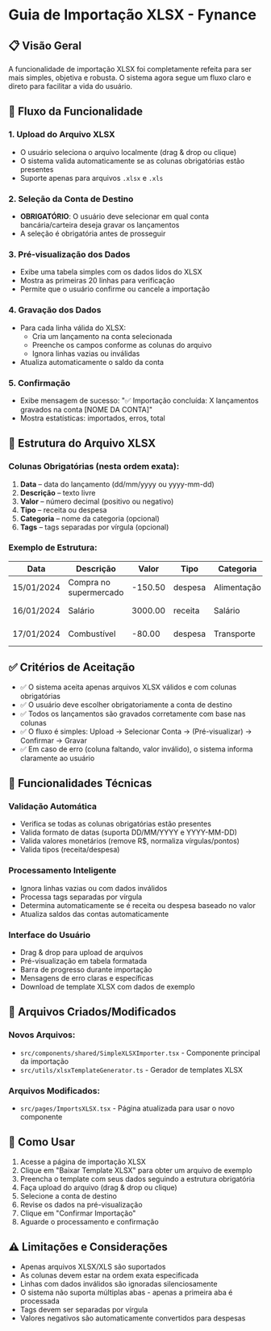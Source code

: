 # Guia de Importação XLSX - Fynance

## 📋 Visão Geral

A funcionalidade de importação XLSX foi completamente refeita para ser mais simples, objetiva e robusta. O sistema agora segue um fluxo claro e direto para facilitar a vida do usuário.

## 🎯 Fluxo da Funcionalidade

### 1. Upload do Arquivo XLSX
- O usuário seleciona o arquivo localmente (drag & drop ou clique)
- O sistema valida automaticamente se as colunas obrigatórias estão presentes
- Suporte apenas para arquivos `.xlsx` e `.xls`

### 2. Seleção da Conta de Destino
- **OBRIGATÓRIO**: O usuário deve selecionar em qual conta bancária/carteira deseja gravar os lançamentos
- A seleção é obrigatória antes de prosseguir

### 3. Pré-visualização dos Dados
- Exibe uma tabela simples com os dados lidos do XLSX
- Mostra as primeiras 20 linhas para verificação
- Permite que o usuário confirme ou cancele a importação

### 4. Gravação dos Dados
- Para cada linha válida do XLSX:
  - Cria um lançamento na conta selecionada
  - Preenche os campos conforme as colunas do arquivo
  - Ignora linhas vazias ou inválidas
- Atualiza automaticamente o saldo da conta

### 5. Confirmação
- Exibe mensagem de sucesso: "✅ Importação concluída: X lançamentos gravados na conta [NOME DA CONTA]"
- Mostra estatísticas: importados, erros, total

## 📂 Estrutura do Arquivo XLSX

### Colunas Obrigatórias (nesta ordem exata):

1. **Data** – data do lançamento (dd/mm/yyyy ou yyyy-mm-dd)
2. **Descrição** – texto livre
3. **Valor** – número decimal (positivo ou negativo)
4. **Tipo** – receita ou despesa
5. **Categoria** – nome da categoria (opcional)
6. **Tags** – tags separadas por vírgula (opcional)

### Exemplo de Estrutura:

| Data | Descrição | Valor | Tipo | Categoria | Tags |
|------|-----------|-------|------|-----------|------|
| 15/01/2024 | Compra no supermercado | -150.50 | despesa | Alimentação | compras, mercado |
| 16/01/2024 | Salário | 3000.00 | receita | Salário | trabalho, renda |
| 17/01/2024 | Combustível | -80.00 | despesa | Transporte | carro, posto |

## ✅ Critérios de Aceitação

- ✅ O sistema aceita apenas arquivos XLSX válidos e com colunas obrigatórias
- ✅ O usuário deve escolher obrigatoriamente a conta de destino
- ✅ Todos os lançamentos são gravados corretamente com base nas colunas
- ✅ O fluxo é simples: Upload → Selecionar Conta → (Pré-visualizar) → Confirmar → Gravar
- ✅ Em caso de erro (coluna faltando, valor inválido), o sistema informa claramente ao usuário

## 🔧 Funcionalidades Técnicas

### Validação Automática
- Verifica se todas as colunas obrigatórias estão presentes
- Valida formato de datas (suporta DD/MM/YYYY e YYYY-MM-DD)
- Valida valores monetários (remove R$, normaliza vírgulas/pontos)
- Valida tipos (receita/despesa)

### Processamento Inteligente
- Ignora linhas vazias ou com dados inválidos
- Processa tags separadas por vírgula
- Determina automaticamente se é receita ou despesa baseado no valor
- Atualiza saldos das contas automaticamente

### Interface do Usuário
- Drag & drop para upload de arquivos
- Pré-visualização em tabela formatada
- Barra de progresso durante importação
- Mensagens de erro claras e específicas
- Download de template XLSX com dados de exemplo

## 📁 Arquivos Criados/Modificados

### Novos Arquivos:
- `src/components/shared/SimpleXLSXImporter.tsx` - Componente principal da importação
- `src/utils/xlsxTemplateGenerator.ts` - Gerador de templates XLSX

### Arquivos Modificados:
- `src/pages/ImportsXLSX.tsx` - Página atualizada para usar o novo componente

## 🚀 Como Usar

1. Acesse a página de importação XLSX
2. Clique em "Baixar Template XLSX" para obter um arquivo de exemplo
3. Preencha o template com seus dados seguindo a estrutura obrigatória
4. Faça upload do arquivo (drag & drop ou clique)
5. Selecione a conta de destino
6. Revise os dados na pré-visualização
7. Clique em "Confirmar Importação"
8. Aguarde o processamento e confirmação

## ⚠️ Limitações e Considerações

- Apenas arquivos XLSX/XLS são suportados
- As colunas devem estar na ordem exata especificada
- Linhas com dados inválidos são ignoradas silenciosamente
- O sistema não suporta múltiplas abas - apenas a primeira aba é processada
- Tags devem ser separadas por vírgula
- Valores negativos são automaticamente convertidos para despesas
